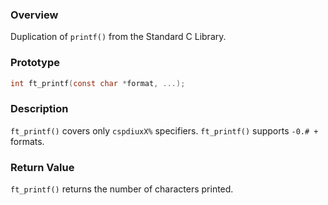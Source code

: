 ### Overview
Duplication of `printf()` from the Standard C Library.

### Prototype
```c
int	ft_printf(const char *format, ...);
```

### Description
`ft_printf()` covers only `cspdiuxX%` specifiers.
`ft_printf()` supports `-0.# +` formats.

### Return Value
`ft_printf()` returns the number of characters printed.
